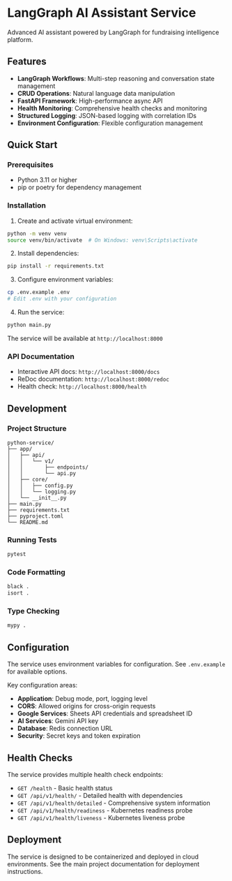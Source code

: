 # LangGraph AI Assistant Service

Advanced AI assistant powered by LangGraph for fundraising intelligence platform.

## Features

- **LangGraph Workflows**: Multi-step reasoning and conversation state management
- **CRUD Operations**: Natural language data manipulation
- **FastAPI Framework**: High-performance async API
- **Health Monitoring**: Comprehensive health checks and monitoring
- **Structured Logging**: JSON-based logging with correlation IDs
- **Environment Configuration**: Flexible configuration management

## Quick Start

### Prerequisites

- Python 3.11 or higher
- pip or poetry for dependency management

### Installation

1. Create and activate virtual environment:
```bash
python -m venv venv
source venv/bin/activate  # On Windows: venv\Scripts\activate
```

2. Install dependencies:
```bash
pip install -r requirements.txt
```

3. Configure environment variables:
```bash
cp .env.example .env
# Edit .env with your configuration
```

4. Run the service:
```bash
python main.py
```

The service will be available at `http://localhost:8000`

### API Documentation

- Interactive API docs: `http://localhost:8000/docs`
- ReDoc documentation: `http://localhost:8000/redoc`
- Health check: `http://localhost:8000/health`

## Development

### Project Structure

```
python-service/
├── app/
│   ├── api/
│   │   └── v1/
│   │       ├── endpoints/
│   │       └── api.py
│   ├── core/
│   │   ├── config.py
│   │   └── logging.py
│   └── __init__.py
├── main.py
├── requirements.txt
├── pyproject.toml
└── README.md
```

### Running Tests

```bash
pytest
```

### Code Formatting

```bash
black .
isort .
```

### Type Checking

```bash
mypy .
```

## Configuration

The service uses environment variables for configuration. See `.env.example` for available options.

Key configuration areas:
- **Application**: Debug mode, port, logging level
- **CORS**: Allowed origins for cross-origin requests
- **Google Services**: Sheets API credentials and spreadsheet ID
- **AI Services**: Gemini API key
- **Database**: Redis connection URL
- **Security**: Secret keys and token expiration

## Health Checks

The service provides multiple health check endpoints:

- `GET /health` - Basic health status
- `GET /api/v1/health/` - Detailed health with dependencies
- `GET /api/v1/health/detailed` - Comprehensive system information
- `GET /api/v1/health/readiness` - Kubernetes readiness probe
- `GET /api/v1/health/liveness` - Kubernetes liveness probe

## Deployment

The service is designed to be containerized and deployed in cloud environments. See the main project documentation for deployment instructions.